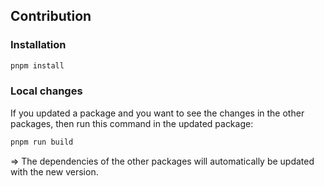 ## Contribution

### Installation

```bash
pnpm install
```
### Local changes

If you updated a package and you want to see the changes in the other packages, then run this command in the updated package:

```bash
pnpm run build
```

=> The dependencies of the other packages will automatically be updated with the new version. 
